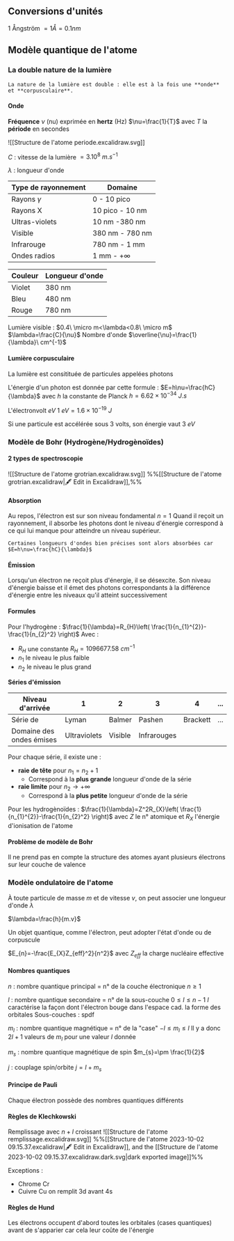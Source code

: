 ## Conversions d'unités

1 Ångström $=1 Å=0.1nm$
## Modèle quantique de l'atome
### La double nature de la lumière

```ad-info
La nature de la lumière est double : elle est à la fois une **onde** et **corpusculaire**.
```
#### Onde

**Fréquence** $\nu$ (nu) exprimée en **hertz** (Hz) 
$\nu=\frac{1}{T}$
avec $T$ la **période** en secondes

![[Structure de l'atome periode.excalidraw.svg]]

$C$ : vitesse de la lumière $= 3.10^8\ m.s^{-1}$

$\lambda$ : longueur d'onde

|Type de rayonnement|Domaine|
|-|-|
|Rayons $\gamma$|$0$ - $10$ pico|
|Rayons X|$10$ pico - $10$ nm|
|Ultras-violets|$10$ nm -$380$ nm
|Visible|$380$ nm - $780$ nm|
|Infrarouge|$780$ nm - $1$ mm|
|Ondes radios|$1$ mm - $+\infty$ |


|Couleur|Longueur d'onde|
|-|-|
|Violet|380 nm|
|Bleu|480 nm|
|Rouge|780 nm|

Lumière visible : $0.4\ \micro m<\lambda<0.8\ \micro m$
$\lambda=\frac{C}{\nu}$
Nombre d'onde $\overline{\nu}=\frac{1}{\lambda}\ cm^{-1}$ 

#### Lumière corpusculaire

La lumière est consitituée de particules appelées photons

L'énergie d'un photon est donnée par cette formule :
$E=h\nu=\frac{hC}{\lambda}$
avec $h$ la constante de Planck
$h=6.62\times10^{-34}\ J.s$

L'électronvolt $eV$
$1\ eV=1.6 \times 10^{-19}\ J$

Si une particule est accélérée sous 3 volts, son énergie vaut 3 $eV$
### Modèle de Bohr (Hydrogène/Hydrogènoïdes)
#### 2 types de spectroscopie
![[Structure de l'atome grotrian.excalidraw.svg]]
%%[[Structure de l'atome grotrian.excalidraw|🖋 Edit in Excalidraw]],%%
#### Absorption
Au repos, l'électron est sur son niveau fondamental $n=1$
Quand il reçoit un rayonnement, il absorbe les photons dont le niveau d'énergie correspond à ce qui lui manque pour atteindre un niveau supérieur.

```ad-info
Certaines longueurs d'ondes bien précises sont alors absorbées car $E=h\nu=\frac{hC}{\lambda}$

```

#### Émission
Lorsqu'un électron ne reçoit plus d'énergie, il se désexcite. Son niveau d'énergie baisse et il émet des photons correspondants à la différence d'énergie entre les niveaux qu'il atteint successivement
#### Formules
Pour l'hydrogène :
$\frac{1}{\lambda}=R_{H}\left( \frac{1}{n_{1}^{2}}-\frac{1}{n_{2}^2} \right)$
Avec :
* $R_{H}$ une constante $R_{H}= 1096677.58\ cm^{-1}$
* $n_{1}$ le niveau le plus faible
* $n_{2}$ le niveau le plus grand

**Séries d'émission**

|Niveau d'arrivée|1|2|3|4|...|
|--|--|--|--|--|--|
|Série de|Lyman|Balmer|Pashen|Brackett|...|
|Domaine des ondes émises|Ultraviolets|Visible|Infrarouges|||

Pour chaque série, il existe une :
* **raie de tête** pour $n_{1}=n_{2}+1$ 
    * Correspond à la **plus grande** longueur d'onde de la série
* **raie limite** pour $n_{2}\rightarrow +\infty$
    * Correspond à la **plus petite** longueur d'onde de la série

Pour les hydrogènoïdes :
$\frac{1}{\lambda}=Z^2R_{X}\left( \frac{1}{n_{1}^{2}}-\frac{1}{n_{2}^2} \right)$
avec $Z$ le n° atomique
et $R_{X}$ l'énergie d'ionisation de l'atome
#### Problème de modèle de Bohr
Il ne prend pas en compte la structure des atomes ayant plusieurs électrons sur leur couche de valence

### Modèle ondulatoire de l'atome
À toute particule de masse $m$ et de vitesse $v$, on peut associer une longueur d'onde $\lambda$

$\lambda=\frac{h}{m.v}$

Un objet quantique, comme l'électron, peut adopter l'état d'onde ou de corpuscule

$E_{n}=-\frac{E_{X}Z_{eff}^2}{n^2}$
avec $Z_{eff}$ la charge nucléaire effective
#### Nombres quantiques

$n$ : nombre quantique principal = n° de la couche électronique
$n \geq 1$

$l$ : nombre quantique secondaire  = n° de la sous-couche
$0\leq l \leq n-1$ 
$l$ caractérise la façon dont l'électron bouge dans l'espace cad. la forme des orbitales
Sous-couches : spdf

$m_{l}$ : nombre quantique magnétique = n° de la "case"
$-l\leq m_{l}\leq l$
Il y a donc $2l+1$ valeurs de  $m_{l}$ pour une valeur $l$ donnée

$m_{s}$ : nombre quantique magnétique de spin
$m_{s}=\pm \frac{1}{2}$


$j$ : couplage spin/orbite
$j=l+m_{s}$

#### Principe de Pauli
Chaque électron possède des nombres quantiques différents

#### Règles de Klechkowski
Remplissage avec $n+l$ croissant
![[Structure de l'atome remplissage.excalidraw.svg]]
%%[[Structure de l'atome 2023-10-02 09.15.37.excalidraw|🖋 Edit in Excalidraw]], and the [[Structure de l'atome 2023-10-02 09.15.37.excalidraw.dark.svg|dark exported image]]%%

Exceptions : 
* Chrome Cr
* Cuivre Cu
on remplit 3d avant 4s

#### Règles de Hund
Les électrons occupent d'abord toutes les orbitales (cases quantiques) avant de s'apparier car cela leur coûte de l'énergie



